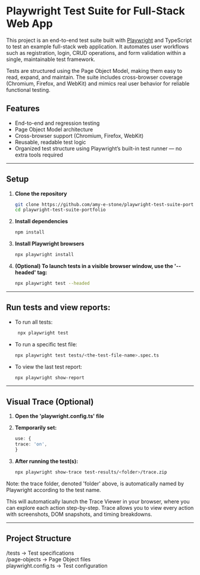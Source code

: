 # Playwright Test Suite for Full-Stack Web App

This project is an end-to-end test suite built with [Playwright](https://playwright.dev) and TypeScript to test an example full-stack web application. It automates user workflows such as registration, login, CRUD operations, and form validation within a single, maintainable test framework.

Tests are structured using the Page Object Model, making them easy to read, expand, and maintain. The suite includes cross-browser coverage (Chromium, Firefox, and WebKit) and mimics real user behavior for reliable functional testing.

## Features

- End-to-end and regression testing
- Page Object Model architecture
- Cross-browser support (Chromium, Firefox, WebKit)
- Reusable, readable test logic
- Organized test structure using Playwright’s built-in test runner — no extra tools required

---

## Setup

1. **Clone the repository**
   ```bash
   git clone https://github.com/amy-e-stone/playwright-test-suite-portfolio.git
   cd playwright-test-suite-portfolio
   ```

2. **Install dependencies**
   ```bash
   npm install
   ```

3. **Install Playwright browsers**
   ```bash
   npx playwright install
   ```

4. **(Optional) To launch tests in a visible browser window, use the '--headed' tag:**
   ```bash
   npx playwright test --headed
   ```

---

## Run tests and view reports:

- To run all tests:
  ```bash
   npx playwright test
  ```

- To run a specific test file:
  ```bash
  npx playwright test tests/<the-test-file-name>.spec.ts
  ```

- To view the last test report:
  ```bash
  npx playwright show-report
  ```

---

## Visual Trace (Optional)

1. **Open the 'playwright.config.ts' file**

2. **Temporarily set:**
   ```ts
   use: {
   trace: 'on',
   }
   ```

3. **After running the test(s):**
   ```bash
   npx playwright show-trace test-results/<folder>/trace.zip
   ```

Note: the trace folder, denoted 'folder' above, is automatically named by Playwright according to the test name.

This will automatically launch the Trace Viewer in your browser, where you can explore each action step-by-step. Trace allows you to view every action with screenshots, DOM snapshots, and timing breakdowns.

---

## Project Structure
/tests                -> Test specifications  
/page-objects         -> Page Object files  
playwright.config.ts  -> Test configuration
   







